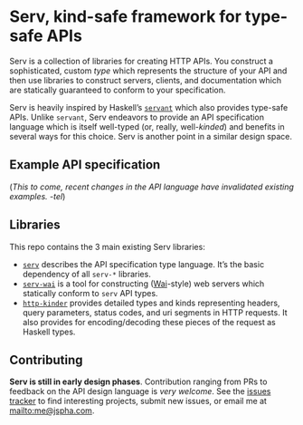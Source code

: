 
# Serv, kind-safe framework for type-safe APIs

Serv is a collection of libraries for creating HTTP APIs. You construct a
sophisticated, custom *type* which represents the structure of your API and
then use libraries to construct servers, clients, and documentation which are
statically guaranteed to conform to your specification.

Serv is heavily inspired by Haskell’s
[`servant`](http://github.com/haskell-servant/servant) which also provides
type-safe APIs. Unlike `servant`, Serv endeavors to provide an API
specification language which is itself well-typed (or, really, well-*kinded*)
and benefits in several ways for this choice. Serv is another point in a
similar design space.

## Example API specification

(*This to come, recent changes in the API language have invalidated existing
examples. -tel*)

## Libraries

This repo contains the 3 main existing Serv libraries:

- [`serv`](https://github.com/tel/serv/tree/master/serv) describes the API
  specification type language. It’s the basic dependency of all `serv-*`
  libraries.
- [`serv-wai`](https://github.com/tel/serv/tree/master/serv-wai) is a tool for
  constructing ([Wai](https://hackage.haskell.org/package/wai)-style) web
  servers which statically conform to `serv` API types.
- [`http-kinder`](https://github.com/tel/serv/tree/master/http-kinder) provides
  detailed types and kinds representing headers, query parameters, status
  codes, and uri segments in HTTP requests. It also provides for
  encoding/decoding these pieces of the request as Haskell types.

## Contributing

**Serv is still in early design phases**. Contribution ranging from PRs to
feedback on the API design language is *very welcome*. See the [issues
tracker](https://github.com/tel/serv/issues) to find interesting projects,
submit new issues, or email me at [mailto:me@jspha.com](me@jspha.com).
